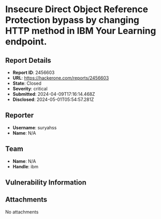 # Insecure Direct Object Reference Protection bypass by changing HTTP method in IBM Your Learning endpoint. 

## Report Details
- **Report ID**: 2456603
- **URL**: https://hackerone.com/reports/2456603
- **State**: Closed
- **Severity**: critical
- **Submitted**: 2024-04-09T17:16:14.468Z
- **Disclosed**: 2024-05-01T05:54:57.281Z

## Reporter
- **Username**: suryahss
- **Name**: N/A

## Team
- **Name**: N/A
- **Handle**: ibm

## Vulnerability Information


## Attachments
No attachments
